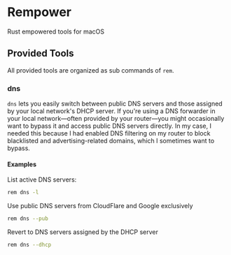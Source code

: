 # Rempower
Rust empowered tools for macOS

## Provided Tools
All provided tools are organized as sub commands of `rem`.

### dns
`dns` lets you easily switch between public DNS servers and those assigned by your local network's DHCP server.
If you're using a DNS forwarder in your local network—often provided by your router—you might occasionally 
want to bypass it and access public DNS servers directly. 
In my case, I needed this because I had enabled DNS filtering on my router to block 
blacklisted and advertising-related domains, which I sometimes want to bypass. 

#### Examples

List active DNS servers:
```zsh
rem dns -l
```

Use public DNS servers from CloudFlare and Google exclusively
```zsh
rem dns --pub 
```

Revert to DNS servers assigned by the DHCP server
```zsh
rem dns --dhcp
```




